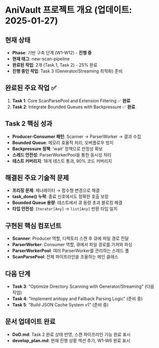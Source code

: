 # AniVault 프로젝트 개요 (업데이트: 2025-01-27)

## 현재 상태
- **Phase**: 기반 구축 단계 (W1-W12) - **진행 중**
- **현재 태그**: new-scan-pipeline
- **완료된 작업**: 2개 (Task 1, Task 2) - 25% 완료
- **진행 중인 작업**: Task 3 (Generator/Streaming 최적화) 준비

## 완료된 주요 작업 ✅
1. **Task 1**: Core ScanParsePool and Extension Filtering ✅ **완료**
2. **Task 2**: Integrate Bounded Queues with Backpressure ✅ **완료**

## Task 2 핵심 성과
- **Producer-Consumer 패턴**: Scanner → ParserWorker → 결과 수집
- **Bounded Queue**: 메모리 효율적 처리, 오버플로우 방지
- **Backpressure 정책**: 'wait' 정책으로 안정성 확보
- **스레드 안전성**: ParserWorkerPool을 통한 동시성 처리
- **테스트 커버리지**: 18개 테스트 통과, 90% 코드 커버리지

## 해결된 주요 기술적 문제
- **프리징 문제**: 제너레이터 → 함수형 변경으로 해결
- **task_done() 누락**: 종료 신호에서도 정확한 호출 보장
- **Bounded Queue 용량**: 테스트에서 큐 용량 초과 블로킹 해결
- **타입 안전성**: `Iterator[Any]` → `list[Any]` 반환 타입 일치

## 구현된 핵심 컴포넌트
- **Scanner**: Producer 역할, 디렉토리 스캔 후 큐에 파일 경로 전달
- **ParserWorker**: Consumer 역할, 큐에서 파일 경로를 가져와 파싱
- **ParserWorkerPool**: 여러 ParserWorker를 관리하는 스레드 풀
- **ScanParsePool**: 전체 파이프라인을 조율하는 메인 클래스

## 다음 단계
- **Task 3**: "Optimize Directory Scanning with Generator/Streaming" (다음 작업)
- **Task 4**: "Implement anitopy and Fallback Parsing Logic" (준비 중)
- **Task 5**: "Build JSON Cache System v1" (준비 중)

## 문서 업데이트 완료
- **DoD.md**: Task 2 완료 상태 반영, 스캔 파이프라인 기능 완료 표시
- **develop_plan.md**: 현재 진행 상황 섹션 추가, W1-W6 완료 표시